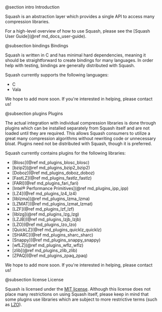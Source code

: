 @section intro Introduction

Squash is an abstraction layer which provides a single API to access
many compression libraries.

For a high-level overview of how to use Squash, please see the
[Squash User Guide](@ref md_docs_user-guide).

@subsection bindings Bindings

Squash is written in C and has minimal hard dependencies, meaning it
should be straightforward to create bindings for many languages.  In
order help with testing, bindings are generally distributed with
Squash.

Squash currently supports the following languages:

- C
- Vala

We hope to add more soon.  If you're interested in helping, please
contact us!

@subsection plugins Plugins

The actual integration with individual compression libraries is done
through plugins which can be installed separately from Squash itself
and are not loaded until they are required.  This allows Squash
consumers to utilize a great many compression algorithms without
rewriting code or unnecessary bloat.  Plugins need not be distributed
with Squash, though it is preferred.

Squash currently contains plugins for the following libraries:

- [Blosc](@ref md_plugins_blosc_blosc)
- [bzip2](@ref md_plugins_bzip2_bzip2)
- [Doboz](@ref md_plugins_doboz_doboz)
- [FastLZ](@ref md_plugins_fastlz_fastlz)
- [FARI](@ref md_plugins_fari_fari)
- [Intel® Performance Primitives](@ref md_plugins_ipp_ipp)
- [LZ4](@ref md_plugins_lz4_lz4)
- [liblzma](@ref md_plugins_lzma_lzma)
- [LZMAT](@ref md_plugins_lzmat_lzmat)
- [LZF](@ref md_plugins_lzf_lzf)
- [liblzg](@ref md_plugins_lzg_lzg)
- [LZJB](@ref md_plugins_lzjb_lzjb)
- [LZO](@ref md_plugins_lzo_lzo)
- [QuickLZ](@ref md_plugins_quicklz_quicklz)
- [SHARC](@ref md_plugins_sharc_sharc)
- [Snappy](@ref md_plugins_snappy_snappy)
- [wfLZ](@ref md_plugins_wflz_wflz)
- [zlib](@ref md_plugins_zlib_zlib)
- [ZPAQ](@ref md_plugins_zpaq_zpaq)

We hope to add more soon.  If you're interested in helping, please
contact us!

@subsection license License

Squash is licensed under the [MIT
license](http://opensource.org/licenses/MIT).  Although this license
does not place many restrictions on using Squash itself, please keep
in mind that some plugins use libraries which are subject to more
restrictive terms (such as
[LZO](http://www.oberhumer.com/opensource/lzo/)).
